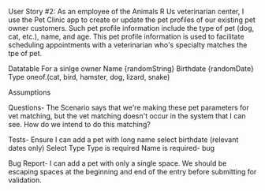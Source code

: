 User Story #2: As an employee of the Animals R Us veterinarian center, I use the Pet Clinic app to create or update the pet profiles of our existing pet owner customers. Such pet profile information include the type of pet (dog, cat, etc.), name, and age. This pet profile information is used to facilitate scheduling appointments with a veterinarian who's specialty matches the tpe of pet.


Datatable
For a sinlge owner 
Name {randomString}
Birthdate {randomDate}
Type oneof.(cat, bird, hamster, dog, lizard, snake)

Assumptions

Questions- 
The Scenario says that we're making these pet parameters for vet matching, but the vet matching doesn't occur in the system that I can see. How do we intend to do this matching? 

Tests- 
Ensure I can add a pet with long name 
select birthdate (relevant dates only)
Select Type
Type is required 
Name is required- bug 

Bug Report- 
I can add a pet with only a single space. We should be escaping spaces at the beginning and end of the entry before submitting for validation. 
